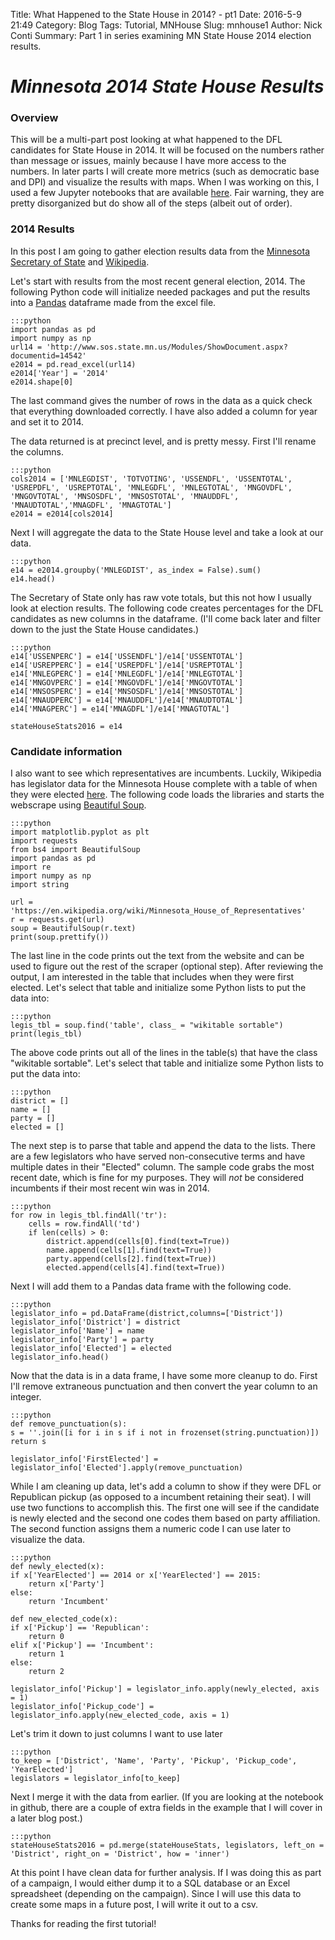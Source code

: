 Title: What Happened to the State House in 2014? - pt1
Date: 2016-5-9 21:49
Category: Blog
Tags: Tutorial, MNHouse
Slug: mnhouse1
Author: Nick Conti
Summary: Part 1 in series examining MN State House 2014 election results.

# <em>Minnesota 2014 State House Results</em>


### Overview

This will be a multi-part post looking at what happened to the DFL candidates for State House in 2014.  It will be focused on the numbers rather than message or issues, mainly because I have more access to the numbers.  In later parts I will create more metrics (such as democratic base and DPI) and visualize the results with maps.  When I was working on this, I used a few Jupyter notebooks that are available [here](www.github.com/NickyThreeNames).  Fair warning, they are pretty disorganized but do show all of the steps (albeit out of order).

### 2014 Results
In this post I am going to gather election results data from the [Minnesota Secretary of State](http://www.sos.state.mn.us) and [Wikipedia](http://www.wikipedia.com).

Let's start with results from the most recent general election, 2014.  The following Python code will initialize needed packages and put the results into a [Pandas](http://pandas.pydata.org/index.html "Pandas Documentation") dataframe made from the excel file.  
    
    :::python
    import pandas as pd
    import numpy as np
    url14 = 'http://www.sos.state.mn.us/Modules/ShowDocument.aspx?documentid=14542'
    e2014 = pd.read_excel(url14)
    e2014['Year'] = '2014'
    e2014.shape[0]
    
The last command gives the number of rows in the data as a quick check that everything downloaded correctly.  I have also added a column for year and set it to 2014.  

The data returned is at precinct level, and is pretty messy.  First I'll rename the columns.
    
    :::python
    cols2014 = ['MNLEGDIST', 'TOTVOTING', 'USSENDFL', 'USSENTOTAL', 'USREPDFL', 'USREPTOTAL', 'MNLEGDFL', 'MNLEGTOTAL', 'MNGOVDFL', 'MNGOVTOTAL', 'MNSOSDFL', 'MNSOSTOTAL', 'MNAUDDFL', 'MNAUDTOTAL','MNAGDFL', 'MNAGTOTAL']
    e2014 = e2014[cols2014]
Next I will aggregate the data to the State House level and take a look at our data.
    
    :::python
    e14 = e2014.groupby('MNLEGDIST', as_index = False).sum()
    e14.head()
    
The Secretary of State only has raw vote totals, but this not how I usually look at election results.  The following code creates  percentages for the DFL candidates as new columns in the dataframe. (I'll come back later and filter down to the just the State House candidates.)
   
    :::python
    e14['USSENPERC'] = e14['USSENDFL']/e14['USSENTOTAL']
    e14['USREPPERC'] = e14['USREPDFL']/e14['USREPTOTAL']
    e14['MNLEGPERC'] = e14['MNLEGDFL']/e14['MNLEGTOTAL']
    e14['MNGOVPERC'] = e14['MNGOVDFL']/e14['MNGOVTOTAL']
    e14['MNSOSPERC'] = e14['MNSOSDFL']/e14['MNSOSTOTAL']
    e14['MNAUDPERC'] = e14['MNAUDDFL']/e14['MNAUDTOTAL']
    e14['MNAGPERC'] = e14['MNAGDFL']/e14['MNAGTOTAL']

    stateHouseStats2016 = e14
### Candidate information

I also want to see which representatives are incumbents.  Luckily, Wikipedia has legislator data for the Minnesota House complete with a table of when they were elected [here](https://en.wikipedia.org/wiki/Minnesota_House_of_Representatives).  The following code loads the libraries and starts the webscrape using [Beautiful Soup](http://www.crummy.com/software/BeautifulSoup/).
    
    :::python
    import matplotlib.pyplot as plt
    import requests
    from bs4 import BeautifulSoup
    import pandas as pd
    import re
    import numpy as np
    import string

    url = 'https://en.wikipedia.org/wiki/Minnesota_House_of_Representatives'
    r = requests.get(url)
    soup = BeautifulSoup(r.text)
    print(soup.prettify())

The last line in the code prints out the text from the website and can be used to figure out the rest of the scraper (optional step).  After reviewing the output, I am interested in the table that includes when they were first elected.  Let's select that table and initialize some Python lists to put the data into:
    
    :::python
    legis_tbl = soup.find('table', class_ = "wikitable sortable")
    print(legis_tbl)

The above code prints out all of the lines in the table(s) that have the class "wikitable sortable".  Let's select that table and initialize some Python lists to put the data into:
    
    :::python
    district = []
    name = []
    party = []
    elected = []

    
The next step is to parse that table and append the data to the lists. There are a few legislators who have served non-consecutive terms and have multiple dates in their "Elected" column.  The sample code grabs the most recent date, which is fine for my purposes.  They will <em>not</em> be considered incumbents if their most recent win was in 2014.

    :::python
    for row in legis_tbl.findAll('tr'):
        cells = row.findAll('td')
        if len(cells) > 0:
            district.append(cells[0].find(text=True))
            name.append(cells[1].find(text=True))
            party.append(cells[2].find(text=True))
            elected.append(cells[4].find(text=True))
    
Next I will add them to a Pandas data frame with the following code.

    :::python
    legislator_info = pd.DataFrame(district,columns=['District'])
    legislator_info['District'] = district
    legislator_info['Name'] = name
    legislator_info['Party'] = party
    legislator_info['Elected'] = elected
    legislator_info.head()
    
Now that the data is in a data frame, I have some more cleanup to do.  First I'll remove extraneous punctuation and then convert the year column to an integer.

    :::python
    def remove_punctuation(s):
    s = ''.join([i for i in s if i not in frozenset(string.punctuation)])
    return s
    
    legislator_info['FirstElected'] = legislator_info['Elected'].apply(remove_punctuation)
    
While I am cleaning up data, let's add a column to show if they were DFL or Republican pickup (as opposed to a incumbent retaining their seat).  I will use two functions to accomplish this. The first one will see if the candidate is newly elected and the second one codes them based on party affiliation.  The second function assigns them a numeric code I can use later to visualize the data.

    :::python
    def newly_elected(x):
    if x['YearElected'] == 2014 or x['YearElected'] == 2015:
        return x['Party']
    else:
        return 'Incumbent'
        
    def new_elected_code(x):
    if x['Pickup'] == 'Republican':
        return 0
    elif x['Pickup'] == 'Incumbent':
        return 1
    else:
        return 2
        
    legislator_info['Pickup'] = legislator_info.apply(newly_elected, axis = 1)
    legislator_info['Pickup_code'] = legislator_info.apply(new_elected_code, axis = 1)
  
Let's trim it down to just columns I want to use later

    :::python
    to_keep = ['District', 'Name', 'Party', 'Pickup', 'Pickup_code', 'YearElected']
    legislators = legislator_info[to_keep]
    
Next I merge it with the data from earlier.  (If you are looking at the notebook in github, there are a couple of extra fields in the example that I will cover in a later blog post.)

    :::python
    stateHouseStats2016 = pd.merge(stateHouseStats, legislators, left_on = 'District', right_on = 'District', how = 'inner')

    
At this point I have clean data for further analysis. If I was doing this as part of a campaign, I would either dump it to a SQL database or an Excel spreadsheet (depending on the campaign).  Since I will use this data to create some maps in a future post, I will write it out to a csv.

Thanks for reading the first tutorial!
